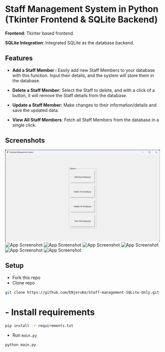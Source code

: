 
# Staff Management System in Python (Tkinter Frontend & SQLite Backend)

**Frontend**: Tkinter based frontend.

**SQLite Integration**: Integrated SQLite as the database backend.

## Features

- **Add a Staff Member :** Easily add new Staff Members to your database with this function. Input their details, and the system will store them in the database.

- **Delete a Staff Member:** Select the Staff to delete, and with a click of a button, it will remove the Staff details from the database.

- **Update a Staff Member:** Make changes to their information/details and save the updated data.

- **View All Staff Members**: Fetch all Staff Members from the database in a single click.

## Screenshots

![App Screenshot](https://github.com/ENjeruKe/Staff-management-SQLite-Only/blob/master/screenshots/home_screeen.png)
![App Screenshot](https://github.com/ENjeruKe/Staff-management-SQLite-Only/blob/master/screenshots/add_an_Staff.png)
![App Screenshot](https://github.com/ENjeruKe/Staff-management-SQLite-Only/blob/master/screenshots/delete_an_Staff.png)
![App Screenshot](https://github.com/ENjeruKe/Staff-management-SQLite-Only/blob/master/screenshots/delete_an_Staff_2.png)
![App Screenshot](https://github.com/ENjeruKe/Staff-management-SQLite-Only/blob/master/screenshots/update_an_Staff.png)
![App Screenshot](https://github.com/ENjeruKe/Staff-management-SQLite-Only/blob/master/screenshots/update_an_Staff_2.png)
![App Screenshot](https://github.com/ENjeruKe/Staff-management-SQLite-Only/blob/master/screenshots/view_all_Staff.png)

## Setup
- Fork this repo
- Clone repo
```sh
git clone https://github.com/ENjeruKe/Staff-management-SQLite-Only.git
```

# - Install requirements

```sh
pip install -r requirements.txt
```
- Run ``main.py``
```sh
python main.py
```

